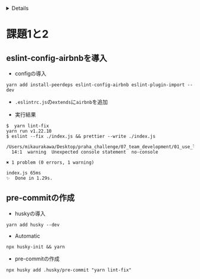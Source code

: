 <!-- START doctoc generated TOC please keep comment here to allow auto update -->
<!-- DON'T EDIT THIS SECTION, INSTEAD RE-RUN doctoc TO UPDATE -->
<details>
<summary>Details</summary>

- [課題1と2](#%E8%AA%B2%E9%A1%8C1%E3%81%A82)
  - [eslint-config-airbnbを導入](#eslint-config-airbnb%E3%82%92%E5%B0%8E%E5%85%A5)
  - [pre-commitの作成](#pre-commit%E3%81%AE%E4%BD%9C%E6%88%90)

</details>
<!-- END doctoc generated TOC please keep comment here to allow auto update -->

# 課題1と2

## eslint-config-airbnbを導入

- configの導入

```shell
yarn add install-peerdeps eslint-config-airbnb eslint-plugin-import --dev
```

- `.eslintrc.js`の`extends`に`airbnb`を追加

- 実行結果

```
$  yarn lint-fix                      
yarn run v1.22.10
$ eslint --fix ./index.js && prettier --write ./index.js

/Users/mikaurakawa/Desktop/praha_challenge/07_team_development/01_use_lint/sample_project/index.js
  14:1  warning  Unexpected console statement  no-console

✖ 1 problem (0 errors, 1 warning)

index.js 65ms
✨  Done in 1.29s.
```

## pre-commitの作成

- huskyの導入

```shell
yarn add husky --dev
```

- Automatic

```shell
npx husky-init && yarn
```

- pre-commitの作成

```shell
npx husky add .husky/pre-commit "yarn lint-fix"
```